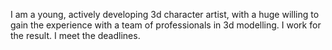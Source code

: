 I am a young, actively developing 3d character artist, with a huge willing to gain the experience with a team of professionals in 3d modelling. I work for the result. I meet the deadlines.
